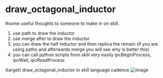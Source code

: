 # draw_octagonal_inductor

#some useful thoughts to someone to make in on skill.
1) use path to draw the inductor
2) use merge after to draw the inductor
3) you can draw the half inductor and then replica the remain (if you are using paths and afterwards merge you will see why is better this)
4) you can call python scripts from skill very easily ipcBeginProcess, ipcWait, ipcReadProcess


(target) draw_octagonal_inductor in skill language cadence 
![image](https://github.com/georgekasa/draw_octagonal_inductor/assets/79354220/d73e899b-9351-4ec7-bd1d-8ad7a4a6a63b)
